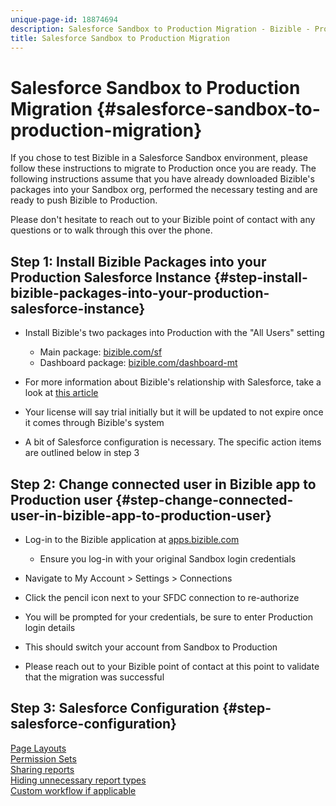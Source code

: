 ```yaml
---
unique-page-id: 18874694
description: Salesforce Sandbox to Production Migration - Bizible - Product Documentation
title: Salesforce Sandbox to Production Migration
---
```


# Salesforce Sandbox to Production Migration {#salesforce-sandbox-to-production-migration}

If you chose to test Bizible in a Salesforce Sandbox environment, please follow these instructions to migrate to Production once you are ready. The following instructions assume that you have already downloaded Bizible's packages into your Sandbox org, performed the necessary testing and are ready to push Bizible to Production.  
  
Please don't hesitate to reach out to your Bizible point of contact with any questions or to walk through this over the phone.

## Step 1: Install Bizible Packages into your Production Salesforce Instance {#step-install-bizible-packages-into-your-production-salesforce-instance}

* Install Bizible's two packages into Production with the "All Users" setting

    * Main package: [bizible.com/sf](http://bizible.com/sf)
    * Dashboard package: [bizible.com/dashboard-mt](http://bizible.com/dashboard-mt)

* For more information about Bizible's relationship with Salesforce, take a look at [this article](http://docs.marketo.com/x/MAEgAQ)
* Your license will say trial initially but it will be updated to not expire once it comes through Bizible's system
* A bit of Salesforce configuration is necessary. The specific action items are outlined below in step 3

## Step 2: Change connected user in Bizible app to Production user {#step-change-connected-user-in-bizible-app-to-production-user}

* Log-in to the Bizible application at [apps.bizible.com](http://apps.bizible.com)

    * Ensure you log-in with your original Sandbox login credentials

* Navigate to My Account > Settings > Connections
* Click the pencil icon next to your SFDC connection to re-authorize
* You will be prompted for your credentials, be sure to enter Production login details
* This should switch your account from Sandbox to Production
* Please reach out to your Bizible point of contact at this point to validate that the migration was successful

## Step 3: Salesforce Configuration {#step-salesforce-configuration}

[Page Layouts](http://docs.marketo.com/x/rwEgAQ)   
[Permission Sets](http://docs.marketo.com/x/pQEgAQ)  
[Sharing reports](http://help.salesforce.com/articleView?id=analytics_share_folder.htm&type=0)   
[Hiding unnecessary report types](http://docs.marketo.com/x/oQEgAQ)   
[Custom workflow if applicable](http://docs.marketo.com/x/qQEgAQ)

